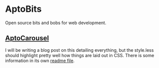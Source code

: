 # AptoBits
Open source bits and bobs for web development.

## [AptoCarousel](/carousel)
I will be writing a blog post on this detailing everything, but the style.less should 
highlight pretty well how things are laid out in CSS. There is some information in its
own [readme file](/carousel/readme.md).

